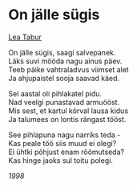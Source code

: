 # On jälle sügis

[Lea Tabur](./)

On jälle sügis, saagi salvepanek.  
Läks suvi mööda nagu ainus päev.  
Teeb päike vahtraladvus viimset alet  
Ja ahjupaistel sooja saavad käed.

Sel aastal oli pihlakatel pidu.  
Nad veelgi punastavad armuööst.  
Mis sest, et kartul kõrval lausa kidus  
Ja talumees on lontis rängast tööst.

See pihlapuna nagu narriks teda -  
Kas peale töö siis muud ei olegi?  
Ei ühtki põhjust enam rõõmutseda?  
Kas hinge jaoks sul toitu polegi.

_1998_

